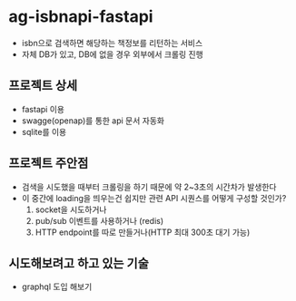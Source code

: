 # ag-isbnapi-fastapi

- isbn으로 검색하면 해당하는 책정보를 리턴하는 서비스
- 자체 DB가 있고, DB에 없을 경우 외부에서 크롤링 진행

## 프로젝트 상세
- fastapi 이용
- swagge(openap)를 통한 api 문서 자동화
- sqlite를 이용

## 프로젝트 주안점
- 검색을 시도했을 때부터 크롤링을 하기 때문에 약 2~3초의 시간차가 발생한다
- 이 중간에 loading을 띄우는건 쉽지만 관련 API 시퀀스를 어떻게 구성할 것인가? 
  1. socket을 시도하거나
  2. pub/sub 이벤트를 사용하거나 (redis)
  3. HTTP endpoint를 따로 만들거나(HTTP 최대 300초 대기 가능)

## 시도해보려고 하고 있는 기술
- graphql 도입 해보기
